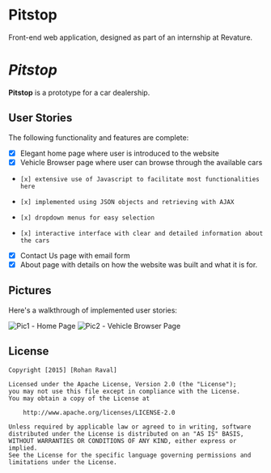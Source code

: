 # Pitstop
Front-end web application, designed as part of an internship at Revature.

# *Pitstop*

**Pitstop** is a prototype for a car dealership.

## User Stories

The following functionality and features are complete:
* [x] Elegant home page where user is introduced to the website
* [x] Vehicle Browser page where user can browse through the available cars
*     [x] extensive use of Javascript to facilitate most functionalities here
*     [x] implemented using JSON objects and retrieving with AJAX
*     [x] dropdown menus for easy selection
*     [x] interactive interface with clear and detailed information about the cars
* [x] Contact Us page with email form
* [x] About page with details on how the website was built and what it is for.

## Pictures 

Here's a walkthrough of implemented user stories:

<img src='http://rohanraval.com/wp-content/uploads/2016/09/Screen-Shot-2016-09-18-at-1.42.30-AM.png' title='Home Page' width='' alt='Pic1' />
- Home Page

<img src='http://rohanraval.com/wp-content/uploads/2016/09/Screen-Shot-2016-09-18-at-1.42.52-AM.png' title='Vehicle Browser' width='' alt='Pic2' />
- Vehicle Browser Page


## License

    Copyright [2015] [Rohan Raval]

    Licensed under the Apache License, Version 2.0 (the "License");
    you may not use this file except in compliance with the License.
    You may obtain a copy of the License at

        http://www.apache.org/licenses/LICENSE-2.0

    Unless required by applicable law or agreed to in writing, software
    distributed under the License is distributed on an "AS IS" BASIS,
    WITHOUT WARRANTIES OR CONDITIONS OF ANY KIND, either express or implied.
    See the License for the specific language governing permissions and
    limitations under the License.
